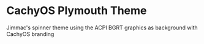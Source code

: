 # CachyOS Plymouth Theme

Jimmac's spinner theme using the ACPI BGRT graphics as background with CachyOS branding
